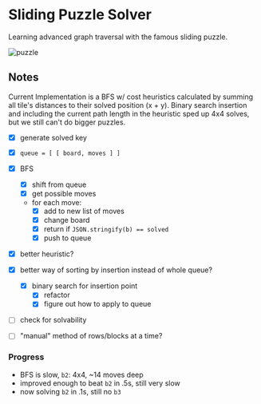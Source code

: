 # Sliding Puzzle Solver

Learning advanced graph traversal with the famous sliding puzzle.

![puzzle](https://upload.wikimedia.org/wikipedia/commons/thumb/f/ff/15-puzzle_magical.svg/220px-15-puzzle_magical.svg.png)

## Notes

Current Implementation is a BFS w/ cost heuristics calculated by summing all tile's distances to their solved position (x + y). Binary search insertion and including the current path length in the heuristic sped up 4x4 solves, but we still can't do bigger puzzles.

- [x] generate solved key
- [x] `queue = [ [ board, moves ] ]`
- [x] BFS

  - [x] shift from queue
  - [x] get possible moves
  - for each move:
    - [x] add to new list of moves
    - [x] change board
    - [x] return if `JSON.stringify(b) == solved`
    - [x] push to queue

- [x] better heuristic?
- [x] better way of sorting by insertion instead of whole queue?

  - [x] binary search for insertion point
    - [x] refactor
    - [x] figure out how to apply to queue

- [ ] check for solvability
- [ ] "manual" method of rows/blocks at a time?

### Progress

- BFS is slow, `b2`: 4x4, ~14 moves deep
- improved enough to beat `b2` in .5s, still very slow
- now solving `b2` in .1s, still no `b3`

